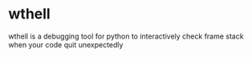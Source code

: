 # wthell
wthell is a debugging tool for python to interactively check frame stack when your code quit unexpectedly 
